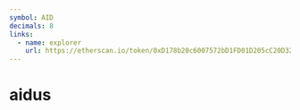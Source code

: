 ```yaml
---
symbol: AID
decimals: 8
links:
  - name: explorer
    url: https://etherscan.io/token/0xD178b20c6007572bD1FD01D205cC20D32B4A6015
---
```


# aidus
